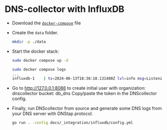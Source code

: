 
# DNS-collector with InfluxDB

- Download the [`docker-compose`](https://github.com/dmachard/DNS-collector/blob/doc_atags/docs/_integration/influxdb/docker-compose.yml) file

- Create the `data` folder.

    ```bash
    mkdir -p ./data
    ```

- Start the docker stack:

    ```bash
    sudo docker compose up -d

    sudo docker compose logs
    ...
    influxdb-1    | ts=2024-06-13T18:38:18.131480Z lvl=info msg=Listening log_id=0plj8Rp0000 service=tcp-listener transport=http addr=:8086 port=8086
    ```

- Go to http://127.0.0.1:8086 to create initial user with
    organization: dnscollector
    bucket: db_dns
  Copy/paste the token in the DNScollector config.

- Finally, run DNScollector from source and generate some DNS logs from your DNS server with DNStap protocol.

    ```bash
    go run . -config docs/_integration/influxdb/config.yml
    ```


